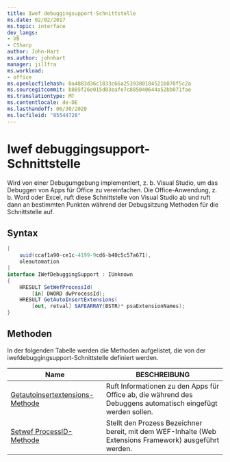 ```yaml
---
title: Iwef debuggingsupport-Schnittstelle
ms.date: 02/02/2017
ms.topic: interface
dev_langs:
- VB
- CSharp
author: John-Hart
ms.author: johnhart
manager: jillfra
ms.workload:
- office
ms.openlocfilehash: 0a4883d36c1833c66a2539380184521b070f5c2a
ms.sourcegitcommit: b885f26e015d03eafe7c885040644a52bb071fae
ms.translationtype: MT
ms.contentlocale: de-DE
ms.lasthandoff: 06/30/2020
ms.locfileid: "85544728"
---
```

# <a name="iwefdebuggingsupport-interface"></a>Iwef debuggingsupport-Schnittstelle
  Wird von einer Debugumgebung implementiert, z. b. Visual Studio, um das Debuggen von Apps für Office zu vereinfachen. Die Office-Anwendung, z. b. Word oder Excel, ruft diese Schnittstelle von Visual Studio ab und ruft dann an bestimmten Punkten während der Debugsitzung Methoden für die Schnittstelle auf.

## <a name="syntax"></a>Syntax

```csharp
[
    uuid(ccaf1a90-ce1c-4199-9cd6-b40c5c57a671),
    oleautomation
]
interface IWefDebuggingSupport : IUnknown
{
    HRESULT SetWefProcessId(
        [in] DWORD dwProcessId);
    HRESULT GetAutoInsertExtensions(
        [out, retval] SAFEARRAY(BSTR)* psaExtensionNames);
}
```

## <a name="methods"></a>Methoden
 In der folgenden Tabelle werden die Methoden aufgelistet, die von der iwefdebuggingsupport-Schnittstelle definiert werden.

|Name|BESCHREIBUNG|
|----------|-----------------|
|[Getautoinsertextensions-Methode](../vsto/getautoinsertextensions-method.md)|Ruft Informationen zu den Apps für Office ab, die während des Debuggens automatisch eingefügt werden sollen.|
|[Setwef ProcessID-Methode](../vsto/setwefprocessid-method.md)|Stellt den Prozess Bezeichner bereit, mit dem WEF-Inhalte (Web Extensions Framework) ausgeführt werden.|
